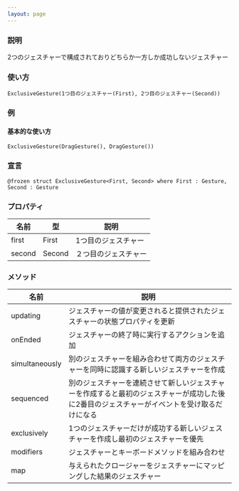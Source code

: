 ```yaml
---
layout: page
---
```


### 説明

2つのジェスチャーで構成されておりどちらか一方しか成功しないジェスチャー

### 使い方

    ExclusiveGesture(1つ目のジェスチャー(First), 2つ目のジェスチャー(Second))

### 例

#### 基本的な使い方

    ExclusiveGesture(DragGesture(), DragGesture())

### 宣言

    @frozen struct ExclusiveGesture<First, Second> where First : Gesture, Second : Gesture

### プロパティ

| 名前     | 型      | 説明         |
| ------ | ------ | ---------- |
| first  | First  | 1つ目のジェスチャー |
| second | Second | ２つ目のジェスチャー |

### メソッド

| 名前             | 説明                                                                     |
| -------------- | ---------------------------------------------------------------------- |
| updating       | ジェスチャーの値が変更されると提供されたジェスチャーの状態プロパティを更新                                  |
| onEnded        | ジェスチャーの終了時に実行するアクションを追加                                                |
| simultaneously | 別のジェスチャーを組み合わせて両方のジェスチャーを同時に認識する新しいジェスチャーを作成                           |
| sequenced      | 別のジェスチャーを連続させて新しいジェスチャーを作成すると最初のジェスチャーが成功した後に2番目のジェスチャーがイベントを受け取るだけになる |
| exclusively    | 1つのジェスチャーだけが成功する新しいジェスチャーを作成し最初のジェスチャーを優先                              |
| modifiers      | ジェスチャーとキーボードメソッドを組み合わせ                                                 |
| map            | 与えられたクロージャーをジェスチャーにマッピングした結果のジェスチャー                                    |

